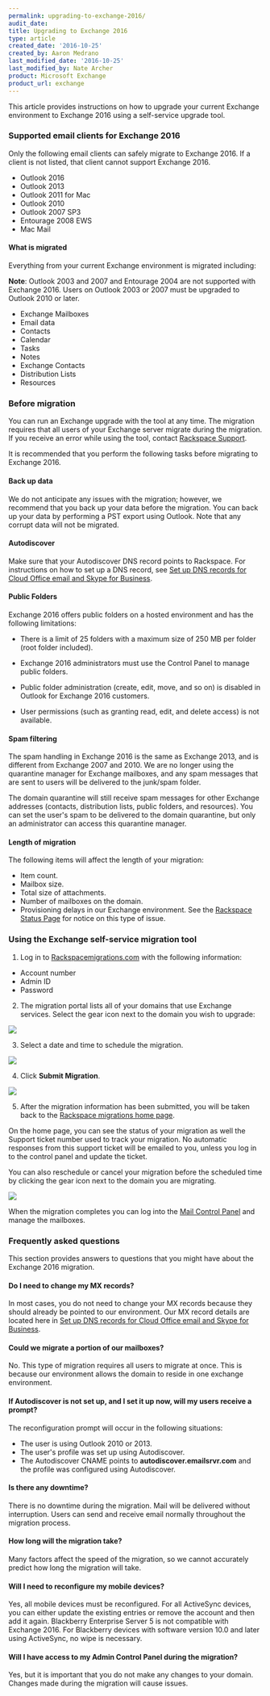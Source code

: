 ```yaml
---
permalink: upgrading-to-exchange-2016/
audit_date:
title: Upgrading to Exchange 2016
type: article
created_date: '2016-10-25'
created_by: Aaron Medrano
last_modified_date: '2016-10-25'
last_modified_by: Nate Archer
product: Microsoft Exchange
product_url: exchange
---
```


This article provides instructions on how to upgrade your current Exchange environment to Exchange 2016 using a self-service upgrade tool.

### Supported email clients for Exchange 2016

Only the following email clients can safely migrate to Exchange 2016. If a client is not listed, that client cannot support Exchange 2016.

- Outlook 2016
- Outlook 2013
- Outlook 2011 for Mac
- Outlook 2010
- Outlook 2007 SP3
- Entourage 2008 EWS
- Mac Mail

#### What is migrated

Everything from your current Exchange environment is migrated including:

**Note**: Outlook 2003 and 2007 and Entourage 2004 are not supported with Exchange 2016. Users on Outlook 2003 or 2007 must be upgraded to Outlook 2010 or later.

  - Exchange Mailboxes
  - Email data
  - Contacts
  - Calendar
  - Tasks
  - Notes
  - Exchange Contacts
  - Distribution Lists
  - Resources

### Before migration

You can run an Exchange upgrade with the tool at any time. The migration requires that all users of your Exchange server migrate during the migration.  If you receive an error while using the tool, contact [Rackspace Support](https://www.rackspace.com/support).

It is recommended that you perform the following tasks before migrating to Exchange 2016.

#### Back up data

We do not anticipate any issues with the migration; however, we recommend that you back up your data before the migration. You can back up your data by performing a PST export using Outlook. Note that any corrupt data will not be migrated.

#### Autodiscover

Make sure that your Autodiscover DNS record points to Rackspace. For instructions on how to set up a DNS record, see [Set up DNS records for Cloud Office email and Skype for Business](how-to/set-up-dns-records-for-cloud-office-email-and-skype-for-business/).

#### Public Folders

Exchange 2016 offers public folders on a hosted environment and has the following limitations:

- There is a limit of 25 folders with a maximum size of 250 MB per folder (root folder included).

- Exchange 2016 administrators must use the Control Panel to manage public folders.

- Public folder administration (create, edit, move, and so on) is disabled in Outlook for Exchange 2016 customers.

- User permissions (such as granting read, edit, and delete access) is not available.

#### Spam filtering

The spam handling in Exchange 2016 is the same as Exchange 2013, and is different from Exchange 2007 and 2010. We are no longer using the quarantine manager for Exchange mailboxes, and any spam messages that are sent to users will be delivered to the junk/spam folder.

The domain quarantine will still receive spam messages for other Exchange addresses (contacts, distribution lists, public folders, and resources). You can set the user's spam to be delivered to the domain quarantine, but only an administrator can access this quarantine manager.

#### Length of migration

The following items will affect the length of your migration:

- Item count.
- Mailbox size.
- Total size of attachments.
- Number of mailboxes on the domain.
- Provisioning delays in our Exchange environment. See the [Rackspace Status Page](http://status.apps.rackspace.com/) for notice on this type of issue.

### Using the Exchange self-service migration tool

1. Log in to [Rackspacemigrations.com](https://rackspacemigrations.com/Account/Login) with the following information:

  - Account number
  - Admin ID
  - Password

2. The migration portal lists all of your domains that use Exchange services. Select the gear icon next to the domain you wish to upgrade:

  <img src="{% asset_path exchange/upgrade-to-exchange-2016/exchange-upgrade-step-1.png %}" />

3. Select a date and time to schedule the migration.

  <img src="{% asset_path exchange/upgrade-to-exchange-2016/exchange-upgrade-2.png %}" />

4. Click **Submit Migration**.

  <img src="{% asset_path exchange/upgrade-to-exchange-2016/exchange-upgrade-3.png %}" />  

5. After the migration information has been submitted, you will be taken back to the [Rackspace migrations home page](https://rackspacemigrations.com/).

  On the home page, you can see the status of your migration as well the Support ticket number used to track your migration. No automatic responses from this support ticket will be emailed to you, unless you log in to the control panel and update the ticket.

  You can also reschedule or cancel your migration before the scheduled time by clicking the gear icon next to the domain you are migrating.

  <img src="{% asset_path exchange/upgrade-to-exchange-2016/exchange-upgrade-5.png %}" />  

When the migration completes you can log into the [Mail Control Panel](https://apps.rackspace.com/) and manage the mailboxes.


### Frequently asked questions

This section provides answers to questions that you might have about the Exchange 2016 migration.

#### Do I need to change my MX records?

In most cases, you do not need to change your MX records because they should already be pointed to our environment. Our MX record details are located here in [Set up DNS records for Cloud Office email and Skype for Business](https://admin.rackspace.com/knowledge_center/article/set-up-dns-records-for-cloud-office-email-and-skype-for-business).

#### Could we migrate a portion of our mailboxes?

No. This type of migration requires all users to migrate at once. This is because our environment allows the domain to reside in one exchange environment.

#### If Autodiscover is not set up, and I set it up now, will my users receive a prompt?

The reconfiguration prompt will occur in the following situations:

  - The user is using Outlook 2010 or 2013.
  - The user's profile was set up using Autodiscover.
  - The Autodiscover CNAME points to **autodiscover.emailsrvr.com** and the profile was configured using Autodiscover.

#### Is there any downtime?

There is no downtime during the migration. Mail will be delivered without interruption. Users can send and receive email normally throughout the migration process.

#### How long will the migration take?

Many factors affect the speed of the migration, so we cannot accurately predict how long the migration will take.

#### Will I need to reconfigure my mobile devices?

Yes, all mobile devices must be reconfigured. For all ActiveSync devices, you can either update the existing entries or remove the account and then add it again. Blackberry Enterprise Server 5 is not compatible with Exchange 2016. For Blackberry devices with software version 10.0 and later using ActiveSync, no wipe is necessary.

#### Will I have access to my Admin Control Panel during the migration?

Yes, but it is important that you do not make any changes to your domain. Changes made during the migration will cause issues.
